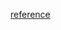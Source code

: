 [reference](https://www.inanzzz.com/index.php/post/odl3/a-synchronous-and-asynchronous-aws-sqs-worker-example-with-golang)
